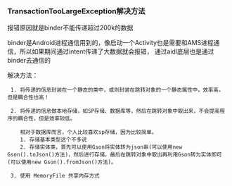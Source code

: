 
### TransactionTooLargeException解决方法

报错原因就是binder不能传递超过200k的数据

binder是Android进程通信用到的，像启动一个Activity也是需要和AMS进程通信，所以如果期间通过intent传递了大数据就会报错，
通过aidl底层也是通过binder去通信的


解决方法：

     1. 将传递的信息封装在一个静态的类中，或则封装在跳转对象的一个静态属性中，效率高，但是耦合性也高！

     2. 将传递的信息做本地存储，如SP存储、数据库等，然后在跳转对象中取出来，不会提高程序的耦合性，但是效率较低。

        相对于数据库而言，个人比较喜欢sp存储，因为比较简单。
        1. 存储基本类型这个不多说
        2. 存储实体类，首先可以使用Gson将实体转为json串(可以使用new Gson().toJson()方法)，然后进行存储，最后在跳转对象中取出再利用Gson转为实体即可(可以使用new Gson().fromJson()方法)。

     3. 使用 MemoryFile 共享内存方式
